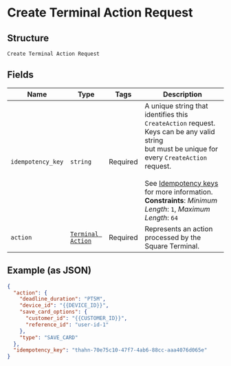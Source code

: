 
# Create Terminal Action Request

## Structure

`Create Terminal Action Request`

## Fields

| Name | Type | Tags | Description |
|  --- | --- | --- | --- |
| `idempotency_key` | `string` | Required | A unique string that identifies this `CreateAction` request. Keys can be any valid string<br>but must be unique for every `CreateAction` request.<br><br>See [Idempotency keys](https://developer.squareup.com/docs/basics/api101/idempotency) for more information.<br>**Constraints**: *Minimum Length*: `1`, *Maximum Length*: `64` |
| `action` | [`Terminal Action`](../../doc/models/terminal-action.md) | Required | Represents an action processed by the Square Terminal. |

## Example (as JSON)

```json
{
  "action": {
    "deadline_duration": "PT5M",
    "device_id": "{{DEVICE_ID}}",
    "save_card_options": {
      "customer_id": "{{CUSTOMER_ID}}",
      "reference_id": "user-id-1"
    },
    "type": "SAVE_CARD"
  },
  "idempotency_key": "thahn-70e75c10-47f7-4ab6-88cc-aaa4076d065e"
}
```

